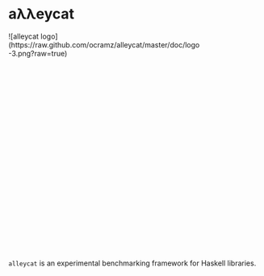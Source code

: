 # aλλeycat

<div style="float:left;margin:0 600px 400px 0" markdown="1">
![alleycat logo](https://raw.github.com/ocramz/alleycat/master/doc/logo-3.png?raw=true)
</div>

`alleycat` is an experimental benchmarking framework for Haskell libraries.

